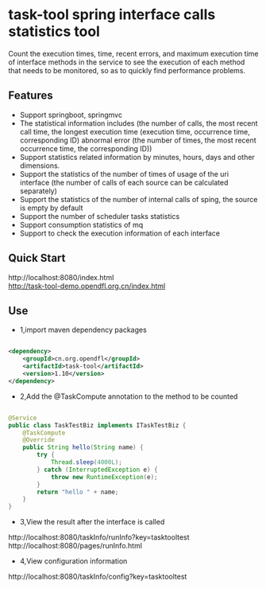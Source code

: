 # task-tool spring interface calls statistics tool

Count the execution times, time, recent errors, and maximum execution time of interface methods in the service to see the execution of each method that needs to be monitored, so as to quickly find performance problems.

## Features

* Support springboot, springmvc
* The statistical information includes (the number of calls, the most recent call time, the longest execution time (execution time, occurrence time, corresponding ID) abnormal error (the number of times, the most recent occurrence time, the corresponding ID))
* Support statistics related information by minutes, hours, days and other dimensions.
* Support the statistics of the number of times of usage of the uri interface (the number of calls of each source can be calculated separately)
* Support the statistics of the number of internal calls of sping, the source is empty by default
* Support the number of scheduler tasks statistics
* Support consumption statistics of mq
* Support to check the execution information of each interface

## Quick Start

http://localhost:8080/index.html  
http://task-tool-demo.opendfl.org.cn/index.html

## Use

* 1,import maven dependency packages

```xml

<dependency>
    <groupId>cn.org.opendfl</groupId>
    <artifactId>task-tool</artifactId>
    <version>1.10</version>
</dependency>
```

* 2,Add the @TaskCompute annotation to the method to be counted

```java

@Service
public class TaskTestBiz implements ITaskTestBiz {
    @TaskCompute
    @Override
    public String hello(String name) {
        try {
            Thread.sleep(4000L);
        } catch (InterruptedException e) {
            throw new RuntimeException(e);
        }
        return "hello " + name;
    }
}
```

* 3,View the result after the interface is called

http://localhost:8080/taskInfo/runInfo?key=tasktooltest  
http://localhost:8080/pages/runInfo.html

* 4,View configuration information

http://localhost:8080/taskInfo/config?key=tasktooltest